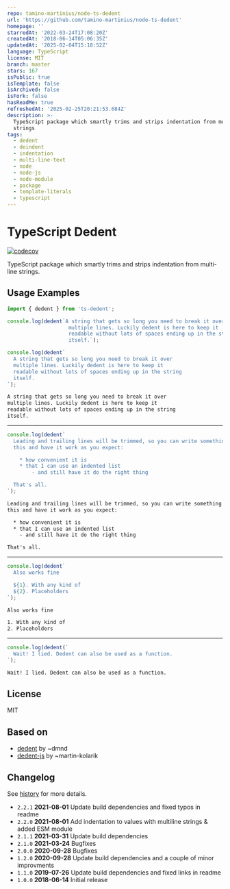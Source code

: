 ```yaml
---
repo: tamino-martinius/node-ts-dedent
url: 'https://github.com/tamino-martinius/node-ts-dedent'
homepage: ''
starredAt: '2022-03-24T17:08:20Z'
createdAt: '2018-06-14T05:06:35Z'
updatedAt: '2025-02-04T15:18:52Z'
language: TypeScript
license: MIT
branch: master
stars: 167
isPublic: true
isTemplate: false
isArchived: false
isFork: false
hasReadMe: true
refreshedAt: '2025-02-25T20:21:53.684Z'
description: >-
  TypeScript package which smartly trims and strips indentation from multi-line
  strings
tags:
  - dedent
  - deindent
  - indentation
  - multi-line-text
  - node
  - node-js
  - node-module
  - package
  - template-literals
  - typescript
---
```


# TypeScript Dedent

[![codecov](https://codecov.io/gh/tamino-martinius/node-ts-dedent/branch/master/graph/badge.svg)](https://codecov.io/gh/tamino-martinius/node-ts-dedent)

TypeScript package which smartly trims and strips indentation from multi-line strings.

## Usage Examples

```js
import { dedent } from 'ts-dedent';

console.log(dedent`A string that gets so long you need to break it over
                    multiple lines. Luckily dedent is here to keep it
                    readable without lots of spaces ending up in the string
                    itself.`);

console.log(dedent`
  A string that gets so long you need to break it over
  multiple lines. Luckily dedent is here to keep it
  readable without lots of spaces ending up in the string
  itself.
`);
```

```txt
A string that gets so long you need to break it over
multiple lines. Luckily dedent is here to keep it
readable without lots of spaces ending up in the string
itself.
```

---

```js
console.log(dedent`
  Leading and trailing lines will be trimmed, so you can write something like
  this and have it work as you expect:

    * how convenient it is
    * that I can use an indented list
        - and still have it do the right thing

  That's all.
`);
```

```txt
Leading and trailing lines will be trimmed, so you can write something like
this and have it work as you expect:

  * how convenient it is
  * that I can use an indented list
    - and still have it do the right thing

That's all.
```

---

```js
console.log(dedent`
  Also works fine

  ${1}. With any kind of
  ${2}. Placeholders
`);
```

```txt
Also works fine

1. With any kind of
2. Placeholders
```

---

```js
console.log(dedent(`
  Wait! I lied. Dedent can also be used as a function.
`);
```

```txt
Wait! I lied. Dedent can also be used as a function.
```

## License

MIT

## Based on

- [dedent](https://www.npmjs.com/package/dedent) by ~dmnd
- [dedent-js](https://www.npmjs.com/package/dedent-js) by ~martin-kolarik

## Changelog

See [history](HISTORY.md) for more details.

- `2.2.1` **2021-08-01** Update build dependencies and fixed typos in readme
- `2.2.0` **2021-08-01** Add indentation to values with multiline strings & added ESM module
- `2.1.1` **2021-03-31** Update build dependencies
- `2.1.0` **2021-03-24** Bugfixes
- `2.0.0` **2020-09-28** Bugfixes
- `1.2.0` **2020-09-28** Update build dependencies and a couple of minor improvments
- `1.1.0` **2019-07-26** Update build dependencies and fixed links in readme
- `1.0.0` **2018-06-14** Initial release
